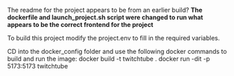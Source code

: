 The readme for the project appears to be from an earlier build? 
**The dockerfile and launch_project.sh script were changed to run what appears to be the correct frontend for the project**

To build this project modify the project.env to fill in the required variables. 

CD into the docker_config folder and use the following docker commands to build and run the image:
docker build -t twitchtube .
docker run -dit -p 5173:5173 twitchtube